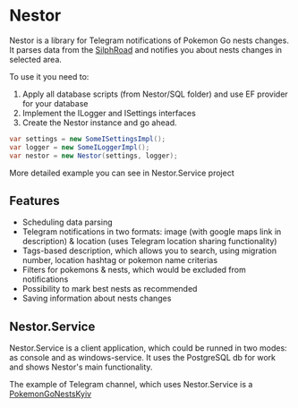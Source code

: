 # Nestor
Nestor is a library for Telegram notifications of Pokemon Go nests changes. It parses data from the [SilphRoad](https://thesilphroad.com/atlas) and notifies you about nests changes in selected area.

To use it you need to:
1.	Apply all database scripts (from Nestor/SQL folder) and use EF provider for your database
2.	Implement the ILogger and ISettings interfaces
3.	Create the Nestor instance and go ahead.
```C#
var settings = new SomeISettingsImpl();
var logger = new SomeILoggerImpl();
var nestor = new Nestor(settings, logger);
```
More detailed example you can see in Nestor.Service project

## Features
* Scheduling data parsing
* Telegram notifications in two formats: image (with google maps link in description) & location (uses Telegram location sharing functionality)
* Tags-based description, which allows you to search, using migration number, location hashtag or pokemon name criterias
* Filters for pokemons & nests, which would be excluded from notifications
* Possibility to mark best nests as recommended
* Saving information about nests changes

## Nestor.Service
Nestor.Service is a client application, which could be runned in two modes: as console and as windows-service. It uses the PostgreSQL db for work and shows Nestor's main functionality.

The example of Telegram channel, which uses Nestor.Service is a [PokemonGoNestsKyiv](https://t.me/PokemonGoNestsKyiv)